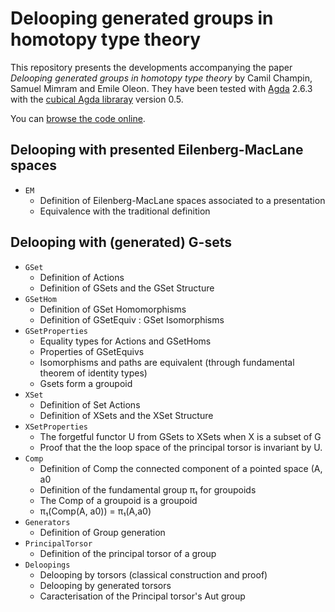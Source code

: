 # Delooping generated groups in homotopy type theory

This repository presents the developments accompanying the paper _Delooping
generated groups in homotopy type theory_ by Camil Champin, Samuel Mimram and
Emile Oleon. They have been tested with
[Agda](https://wiki.portal.chalmers.se/agda/) 2.6.3 with the [cubical Agda
libraray](https://github.com/agda/cubical) version 0.5.

You can [browse the code
online](https://smimram.github.io/generated-deloopings-agda/).

## Delooping with presented Eilenberg-MacLane spaces

- `EM`
  - Definition of Eilenberg-MacLane spaces associated to a presentation
  - Equivalence with the traditional definition

## Delooping with (generated) G-sets

- `GSet`
  - Definition of Actions
  - Definition of GSets and the GSet Structure
- `GSetHom`
  - Definition of GSet Homomorphisms
  - Definition of GSetEquiv : GSet Isomorphisms
- `GSetProperties`
  - Equality types for Actions and GSetHoms
  - Properties of GSetEquivs
  - Isomorphisms and paths are equivalent (through fundamental theorem of identity types)
  - Gsets form a groupoid
- `XSet`
  - Definition of Set Actions
  - Definition of XSets and the XSet Structure
- `XSetProperties`
  - The forgetful functor U from GSets to XSets when X is a subset of G
  - Proof that the the loop space of the principal torsor is invariant by U.
- `Comp`
  - Definition of Comp the connected component of a pointed space (A, a0
  - Definition of the fundamental group π₁ for groupoids
  - The Comp of a groupoid is a groupoid
  - π₁(Comp(A, a0)) = π₁(A,a0)
- `Generators`
  - Definition of Group generation
- `PrincipalTorsor`
  - Definition of the principal torsor of a group
- `Deloopings`
  - Delooping by torsors (classical construction and proof)
  - Delooping by generated torsors
  - Caracterisation of the Principal torsor's Aut group

